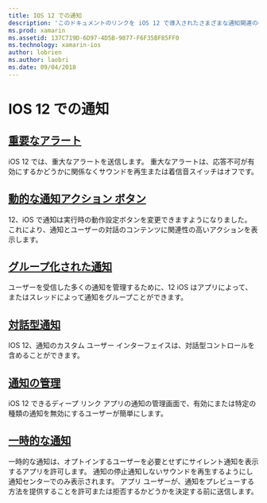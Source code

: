 ```yaml
---
title: IOS 12 での通知
description: 'このドキュメントのリンクを iOS 12 で導入されたさまざまな通知関連の機能を使用する方法を説明するガイド: 一時的な通知、グループ化の通知、通知の管理、対話型通知、動的の通知動作設定ボタンおよび重大なアラート。'
ms.prod: xamarin
ms.assetid: 137C719D-6D97-4D5B-9877-F6F35BF85FF0
ms.technology: xamarin-ios
author: lobrien
ms.author: laobri
ms.date: 09/04/2018
---
```

# <a name="notifications-in-ios-12"></a>IOS 12 での通知

## <a name="critical-alertscritical-alertsmd"></a>[重要なアラート](critical-alerts.md)

iOS 12 では、重大なアラートを送信します。 重大なアラートは、応答不可が有効にするかどうかに関係なくサウンドを再生または着信音スイッチはオフです。

## <a name="dynamic-notification-action-buttonsdynamic-actionsmd"></a>[動的な通知アクション ボタン](dynamic-actions.md)

12、iOS で通知は実行時の動作設定ボタンを変更できますようになりました。
これにより、通知とユーザーの対話のコンテンツに関連性の高いアクションを表示します。

## <a name="grouped-notificationsgroupedmd"></a>[グループ化された通知](grouped.md)

ユーザーを受信した多くの通知を管理するために、12 iOS はアプリによって、またはスレッドによって通知をグループことができます。

## <a name="interactive-notificationsinteractivemd"></a>[対話型通知](interactive.md)

IOS 12、通知のカスタム ユーザー インターフェイスは、対話型コントロールを含めることができます。

## <a name="notification-managementmanagementmd"></a>[通知の管理](management.md)

iOS 12 できるディープ リンク アプリの通知の管理画面で、有効にまたは特定の種類の通知を無効にするユーザーが簡単にします。

## <a name="provisional-notificationsprovisionalmd"></a>[一時的な通知](provisional.md)

一時的な通知は、オプトインするユーザーを必要とせずにサイレント通知を表示するアプリを許可します。 通知の停止通知しないサウンドを再生するようにし通知センターでのみ表示されます。 アプリ ユーザーが、通知をプレビューする方法を提供することを許可または拒否するかどうかを決定する前に送信します。
